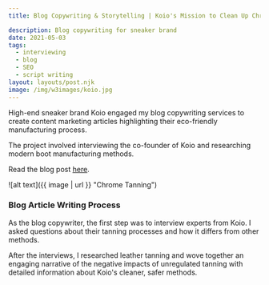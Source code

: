 ```yaml
---
title: Blog Copywriting & Storytelling | Koio's Mission to Clean Up Chrome-Tanned Leather

description: Blog copywriting for sneaker brand
date: 2021-05-03
tags:
  - interviewing
  - blog
  - SEO
  - script writing
layout: layouts/post.njk
image: /img/w3images/koio.jpg
---
```

High-end sneaker brand Koio engaged my blog copywriting services to create content marketing articles highlighting their eco-friendly manufacturing process.

The project involved interviewing the co-founder of Koio and researching modern boot manufacturing methods.

Read the blog post [here](https://stridewise.com/lwg-gold-rated-leather/).


![alt text]({{ image | url }} "Chrome Tanning")

### Blog Article Writing Process

As the blog copywriter, the first step was to interview experts from Koio. I asked questions about their tanning processes and how it differs from other methods.

After the interviews, I researched leather tanning and wove together an engaging narrative of the negative impacts of unregulated tanning with detailed information about Koio's cleaner, safer methods.